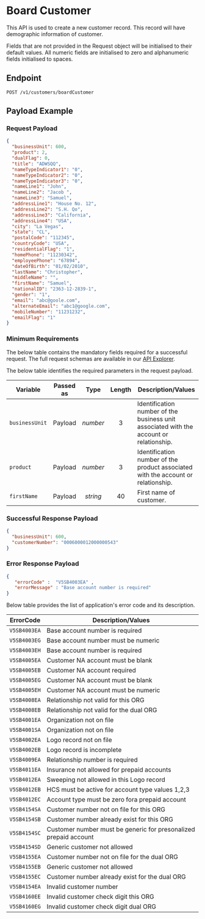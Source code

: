 # Board Customer

This API is used to create a new customer record. This record will have demographic information of customer.

Fields that are not provided in the Request object will be initialised to their default values. All numeric fields are initialised to zero and alphanumeric fields initialised to spaces.

## Endpoint

`POST /v1/customers/boardCustomer`

## Payload Example

### Request Payload

```json
{
  "businessUnit": 600,
  "product": 2,
  "dualFlag": 0,
  "title": "ADWSQQ",
  "nameTypeIndicator1": "0",
  "nameTypeIndicator2": "0",
  "nameTypeIndicator3": "0",
  "nameLine1": "John",
  "nameLine2": "Jacob ",
  "nameLine3": "Samuel",
  "addressLine1": "House No. 12",
  "addressLine2": "S.H. Qo",
  "addressLine3": "California",
  "addressLine4": "USA",
  "city": "La Vegas",
  "state": "CL",
  "postalCode": "112345",
  "countryCode": "USA",
  "residentialFlag": "1",
  "homePhone": "11230342",
  "employeePhone": "67894",
  "dateOfBirth": "01/02/2010",
  "lastName": "Christopher",
  "middleName": "",
  "firstName": "Samuel",
  "nationalID": "2363-12-2839-1",
  "gender": "1",
  "email": "abc@goole.com",
  "alternateEmail": "abc1@google.com",
  "mobileNumber": "11231232",
  "emailFlag": "1"
}
``` 

### Minimum Requirements

The below table contains the mandatory fields required for a successful request. The full request schemas are available in our [API Explorer](../api/?type=post&path=/v1/customers/boardCustomer).

The below table identifies the required parameters in the request payload.

| Variable | Passed as | Type | Length | Description/Values |
| -------- | :-------: | :--: | :------------: | ------------------ |
| `businessUnit` | Payload | *number* | 3 | Identification number of the business unit associated with the  account or relationship. |
| `product` | Payload | *number* | 3 | Identification number of the product associated with the  account or relationship. |
| `firstName` | Payload | *string* | 40 | First name of customer. |

### Successful Response Payload

```json
{
  "businessUnit": 600,
  "customerNumber": "0006000012000000543"
}
```

### Error Response Payload

```json
{
   "errorCode" :  "V5SB4003EA" ,
   "errorMessage" : "Base account number is required"   
}
```

Below table provides the list of application's error code and its description.

| ErrorCode |  Description/Values |
| --------  | ------------------ |
| `V5SB4003EA` | Base account number is required |
| `V5SB4003EG` | Base account number must be numeric |
| `V5SB4003EH` | Base account number is required |
| `V5SB4005EA` | Customer NA account must be blank | 
| `V5SB4005EB` | Customer NA account required |
| `V5SB4005EG` | Customer NA account must be blank |  
| `V5SB4005EH` | Customer NA account must be numeric |  
| `V5SB4008EA` | Relationship not valid for this ORG |
| `V5SB4008EB` | Relationship not valid for the dual ORG |  
| `V5SB4001EA` | Organization not on file |
| `V5SB4001SA` | Organization not on file |
| `V5SB4002EA` | Logo record not on file |
| `V5SB4002EB` | Logo record is incomplete |
| `V5SB4009EA` | Relationship number is required | 
| `V5SB4011EA` | Insurance not allowed for prepaid accounts |  
| `V5SB4012EA` | Sweeping not allowed in this Logo record |
| `V5SB4012EB` | HCS must be active for account type values 1,2,3 |  
| `V5SB4012EC` | Account type must be zero fora prepaid account |
| `V5SB4154SA` | Customer number not on file for this ORG |
| `V5SB4154SB` | Customer number already exist for this ORG |  
| `V5SB4154SC` | Customer number must be generic for presonalized prepaid account |
| `V5SB4154SD` | Generic customer not allowed |
| `V5SB4155EA` | Customer number not on file for the dual ORG  |
| `V5SB4155EB` | Generic customer not allowed |
| `V5SB4155EC` | Customer number already exist for the dual ORG |
| `V5SB4154EA` | Invalid customer number |
| `V5SB4160EE` | Invalid customer check digit this ORG |
| `V5SB4160EG` | Invalid customer check digit dual ORG |